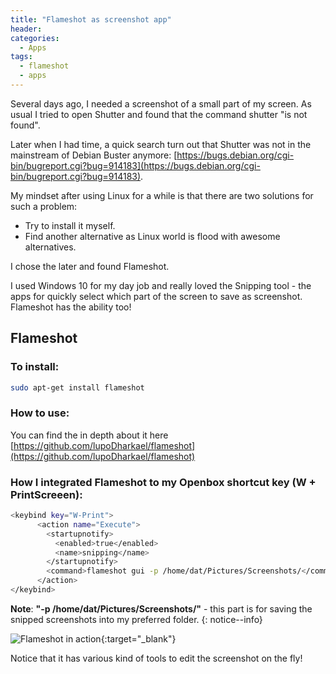 ```yaml
---
title: "Flameshot as screenshot app"
header:
categories:
  - Apps
tags:
  - flameshot
  - apps
---
```


Several days ago, I needed a screenshot of a small part of my screen. As usual I tried to open Shutter and found that the command shutter "is not found".

Later when I had time, a quick search turn out that Shutter was not in the mainstream of Debian Buster anymore: [https://bugs.debian.org/cgi-bin/bugreport.cgi?bug=914183](https://bugs.debian.org/cgi-bin/bugreport.cgi?bug=914183).

My mindset after using Linux for a while is that there are two solutions for such a problem:

* Try to install it myself.
* Find another alternative as Linux world is flood with awesome alternatives.

I chose the later and found Flameshot. 

I used Windows 10 for my day job and really loved the Snipping tool - the apps for quickly select which part of the screen to save as screenshot. Flameshot has the ability too!

## Flameshot

### To install:
```bash
sudo apt-get install flameshot
```

### How to use:

You can find the in depth about it here [https://github.com/lupoDharkael/flameshot](https://github.com/lupoDharkael/flameshot)

### How I integrated Flameshot to my Openbox shortcut key (W + PrintScreeen):

```bash
<keybind key="W-Print">
      <action name="Execute">
        <startupnotify>
          <enabled>true</enabled>
          <name>snipping</name>
        </startupnotify>
        <command>flameshot gui -p /home/dat/Pictures/Screenshots/</command>
      </action>
</keybind>
```

**Note**: **"-p /home/dat/Pictures/Screenshots/"** - this part is for saving the snipped screenshots into my preferred folder.
{: notice--info}

![Flameshot in action]({{site.baseurl}}/images/flameshot.png){:target="_blank"}

Notice that it has various kind of tools to edit the screenshot on the fly!